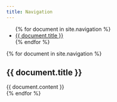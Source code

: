```yaml
---
title: Navigation
---
```


<nav class="document-nav">
<ul>
{% for document in site.navigation %}
<li><a href="#{{ document.title | slugify }}">{{ document.title }}</a>
</li>
{% endfor %}
</ul>
</nav>
<div class="document-wrap">
{% for document in site.navigation %}
<article id="{{ document.title | slugify }}" class="test">
    <h1>{{ document.title }}</h1>
    {{ document.content }}
</article>
{% endfor %}
</div>